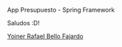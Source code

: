 App Presupuesto - Spring Framework 

Saludos :D!

[Yoiner Rafael Bello Fajardo](https://www.linkedin.com/in/yoinerbello/)
